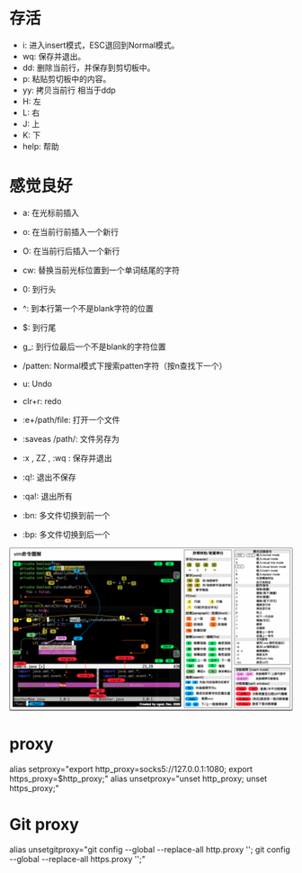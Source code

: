 # 存活

* i: 进入insert模式，ESC退回到Normal模式。
* wq: 保存并退出。
* dd: 删除当前行，并保存到剪切板中。
* p: 粘贴剪切板中的内容。
* yy: 拷贝当前行 相当于ddp
* H: 左
* L: 右
* J: 上
* K: 下
* help: 帮助

# 感觉良好

* a: 在光标前插入
* o: 在当前行前插入一个新行
* O: 在当前行后插入一个新行
* cw: 替换当前光标位置到一个单词结尾的字符

* 0: 到行头
* ^: 到本行第一个不是blank字符的位置
* $: 到行尾
* g_: 到行位最后一个不是blank的字符位置
* /patten: Normal模式下搜索patten字符（按n查找下一个）

* u: Undo
* clr+r: redo

* :e+/path/file: 打开一个文件
* :saveas /path/: 文件另存为
* :x , ZZ , :wq : 保存并退出 
* :q!: 退出不保存 
* :qa!: 退出所有
* :bn: 多文件切换到前一个
* :bp: 多文件切换到后一个

![702042-d28dbdaf1393b2ba](media/702042-d28dbdaf1393b2ba.png)





# proxy
alias setproxy="export http_proxy=socks5://127.0.0.1:1080; export https_proxy=$http_proxy;"
alias unsetproxy="unset http_proxy; unset https_proxy;"

# Git proxy
 alias unsetgitproxy="git config --global --replace-all http.proxy ''; git config --global --replace-all https.proxy '';"

